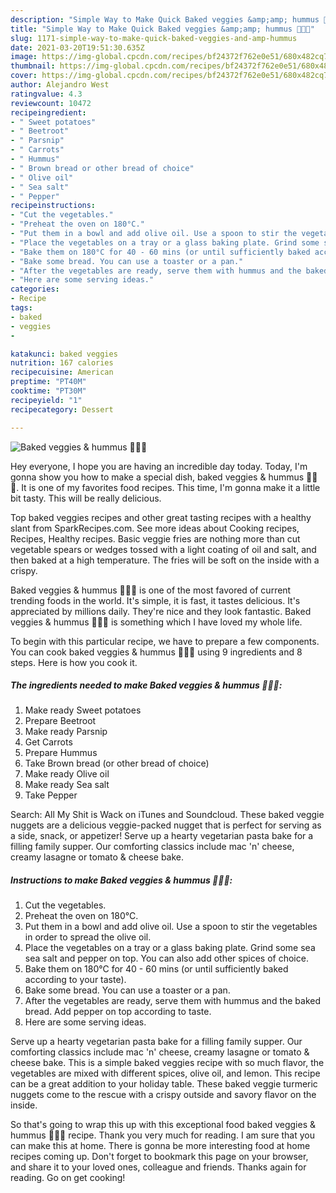 ```yaml
---
description: "Simple Way to Make Quick Baked veggies &amp;amp; hummus 🥕🍠🥔"
title: "Simple Way to Make Quick Baked veggies &amp;amp; hummus 🥕🍠🥔"
slug: 1171-simple-way-to-make-quick-baked-veggies-and-amp-hummus
date: 2021-03-20T19:51:30.635Z
image: https://img-global.cpcdn.com/recipes/bf24372f762e0e51/680x482cq70/baked-veggies-hummus-🥕🍠🥔-recipe-main-photo.jpg
thumbnail: https://img-global.cpcdn.com/recipes/bf24372f762e0e51/680x482cq70/baked-veggies-hummus-🥕🍠🥔-recipe-main-photo.jpg
cover: https://img-global.cpcdn.com/recipes/bf24372f762e0e51/680x482cq70/baked-veggies-hummus-🥕🍠🥔-recipe-main-photo.jpg
author: Alejandro West
ratingvalue: 4.3
reviewcount: 10472
recipeingredient:
- " Sweet potatoes"
- " Beetroot"
- " Parsnip"
- " Carrots"
- " Hummus"
- " Brown bread or other bread of choice"
- " Olive oil"
- " Sea salt"
- " Pepper"
recipeinstructions:
- "Cut the vegetables."
- "Preheat the oven on 180°C."
- "Put them in a bowl and add olive oil. Use a spoon to stir the vegetables in order to spread the olive oil."
- "Place the vegetables on a tray or a glass baking plate. Grind some sea sea salt and pepper on top. You can also add other spices of choice."
- "Bake them on 180°C for 40 - 60 mins (or until sufficiently baked according to your taste)."
- "Bake some bread. You can use a toaster or a pan."
- "After the vegetables are ready, serve them with hummus and the baked bread. Add pepper on top according to taste."
- "Here are some serving ideas."
categories:
- Recipe
tags:
- baked
- veggies
- 

katakunci: baked veggies  
nutrition: 167 calories
recipecuisine: American
preptime: "PT40M"
cooktime: "PT30M"
recipeyield: "1"
recipecategory: Dessert

---
```



![Baked veggies &amp; hummus 🥕🍠🥔](https://img-global.cpcdn.com/recipes/bf24372f762e0e51/680x482cq70/baked-veggies-hummus-🥕🍠🥔-recipe-main-photo.jpg)

Hey everyone, I hope you are having an incredible day today. Today, I'm gonna show you how to make a special dish, baked veggies &amp; hummus 🥕🍠🥔. It is one of my favorites food recipes. This time, I'm gonna make it a little bit tasty. This will be really delicious.

Top baked veggies recipes and other great tasting recipes with a healthy slant from SparkRecipes.com. See more ideas about Cooking recipes, Recipes, Healthy recipes. Basic veggie fries are nothing more than cut vegetable spears or wedges tossed with a light coating of oil and salt, and then baked at a high temperature. The fries will be soft on the inside with a crispy.

Baked veggies &amp; hummus 🥕🍠🥔 is one of the most favored of current trending foods in the world. It's simple, it is fast, it tastes delicious. It's appreciated by millions daily. They're nice and they look fantastic. Baked veggies &amp; hummus 🥕🍠🥔 is something which I have loved my whole life.


To begin with this particular recipe, we have to prepare a few components. You can cook baked veggies &amp; hummus 🥕🍠🥔 using 9 ingredients and 8 steps. Here is how you cook it.

<!--inarticleads1-->

##### The ingredients needed to make Baked veggies &amp; hummus 🥕🍠🥔:

1. Make ready  Sweet potatoes
1. Prepare  Beetroot
1. Make ready  Parsnip
1. Get  Carrots
1. Prepare  Hummus
1. Take  Brown bread (or other bread of choice)
1. Make ready  Olive oil
1. Make ready  Sea salt
1. Take  Pepper


Search: All My Shit is Wack on iTunes and Soundcloud. These baked veggie nuggets are a delicious veggie-packed nugget that is perfect for serving as a side, snack, or appetizer! Serve up a hearty vegetarian pasta bake for a filling family supper. Our comforting classics include mac &#39;n&#39; cheese, creamy lasagne or tomato &amp; cheese bake. 

<!--inarticleads2-->

##### Instructions to make Baked veggies &amp; hummus 🥕🍠🥔:

1. Cut the vegetables.
1. Preheat the oven on 180°C.
1. Put them in a bowl and add olive oil. Use a spoon to stir the vegetables in order to spread the olive oil.
1. Place the vegetables on a tray or a glass baking plate. Grind some sea sea salt and pepper on top. You can also add other spices of choice.
1. Bake them on 180°C for 40 - 60 mins (or until sufficiently baked according to your taste).
1. Bake some bread. You can use a toaster or a pan.
1. After the vegetables are ready, serve them with hummus and the baked bread. Add pepper on top according to taste.
1. Here are some serving ideas.


Serve up a hearty vegetarian pasta bake for a filling family supper. Our comforting classics include mac &#39;n&#39; cheese, creamy lasagne or tomato &amp; cheese bake. This is a simple baked veggies recipe with so much flavor, the vegetables are mixed with different spices, olive oil, and lemon. This recipe can be a great addition to your holiday table. These baked veggie turmeric nuggets come to the rescue with a crispy outside and savory flavor on the inside. 

So that's going to wrap this up with this exceptional food baked veggies &amp; hummus 🥕🍠🥔 recipe. Thank you very much for reading. I am sure that you can make this at home. There is gonna be more interesting food at home recipes coming up. Don't forget to bookmark this page on your browser, and share it to your loved ones, colleague and friends. Thanks again for reading. Go on get cooking!
